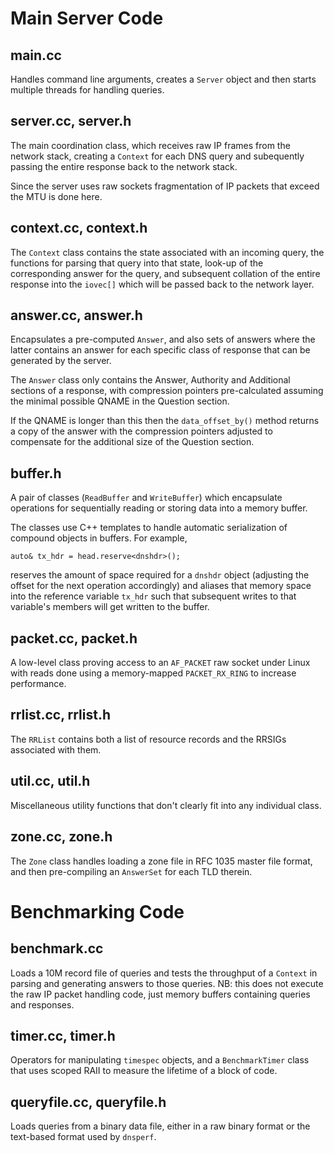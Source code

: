 Main Server Code
================

main.cc
-------

Handles command line arguments, creates a `Server` object and then
starts multiple threads for handling queries.

server.cc, server.h
-------------------

The main coordination class, which receives raw IP frames from the
network stack, creating a `Context` for each DNS query and subequently
passing the entire response back to the network stack.

Since the server uses raw sockets fragmentation of IP packets that
exceed the MTU is done here.

context.cc, context.h
---------------------

The `Context` class contains the state associated with an incoming
query, the functions for parsing that query into that state, look-up
of the corresponding answer for the query, and subsequent collation
of the entire response into the `iovec[]` which will be passed back
to the network layer.

answer.cc, answer.h
-------------------

Encapsulates a pre-computed `Answer`, and also sets of answers where
the latter contains an answer for each specific class of response
that can be generated by the server.

The `Answer` class only contains the Answer, Authority and Additional
sections of a response, with compression pointers pre-calculated
assuming the minimal possible QNAME in the Question section.

If the QNAME is longer than this then the `data_offset_by()` method
returns a copy of the answer with the compression pointers adjusted
to compensate for the additional size of the Question section.

buffer.h
--------

A pair of classes (`ReadBuffer` and `WriteBuffer`) which encapsulate
operations for sequentially reading or storing data into a memory
buffer.

The classes use C++ templates to handle automatic serialization of
compound objects in buffers.   For example,

```
auto& tx_hdr = head.reserve<dnshdr>();
```

reserves the amount of space required for a `dnshdr` object (adjusting
the offset for the next operation accordingly) and aliases that memory
space into the reference variable `tx_hdr` such that subsequent writes
to that variable's members will get written to the buffer.

packet.cc, packet.h
-------------------

A low-level class proving access to an `AF_PACKET` raw socket under
Linux with reads done using a memory-mapped `PACKET_RX_RING` to
increase performance.

rrlist.cc, rrlist.h
-------------------

The `RRList` contains both a list of resource records and the RRSIGs
associated with them.

util.cc, util.h
---------------

Miscellaneous utility functions that don't clearly fit into any
individual class.

zone.cc, zone.h
---------------

The `Zone` class handles loading a zone file in RFC 1035 master file
format, and then pre-compiling an `AnswerSet` for each TLD therein.

Benchmarking Code
=================

benchmark.cc
------------

Loads a 10M record file of queries and tests the throughput of a
`Context` in parsing and generating answers to those queries.  NB:
this does not execute the raw IP packet handling code, just memory
buffers containing queries and responses.

timer.cc, timer.h
-----------------

Operators for manipulating `timespec` objects, and a `BenchmarkTimer`
class that uses scoped RAII to measure the lifetime of a block of code.

queryfile.cc, queryfile.h
-------------------------

Loads queries from a binary data file, either in a raw binary
format or the text-based format used by `dnsperf`.
